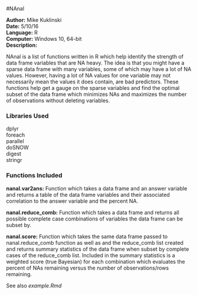 #NAnal

**Author:** Mike Kuklinski  
**Date:** 5/10/16  
**Language:** R  
**Computer:** Windows 10, 64-bit  
**Description:**  

NAnal is a list of functions written in R which help identify the strength of
data frame variables that are NA heavy. The idea is that you might have a sparse 
data frame with many variables, some of which may have a lot of NA values. 
However, having a lot of NA values for one 
variable may not necessarily mean the values it does contain, are bad predictors.
These functions help get a gauge on the sparse variables and find the optimal subset
of the data frame which minimizes NAs and maximizes the number of observations
without deleting variables.

### Libraries Used  
dplyr  
foreach  
parallel  
doSNOW  
digest  
stringr


### Functions Included

**nanal.var2ans:** Function which takes a data frame and an answer variable and returns a table of
the data frame variables and their associated correlation to the answer variable
and the percent NA.

**nanal.reduce_comb:** Function which takes a data frame and returns all possible complete case 
combinations of variables the data frame can be subset by. 

**nanal.score:** Function which takes the same data frame passed to nanal.reduce_comb function as well
as and the reduce_comb list created and returns summary statistics of the data frame when 
subset by complete cases of the reduce_comb list. Included in the summary statistics
is a weighted score (true Bayesian) for each combination which evaluates the
percent of NAs remaining versus the number of observations/rows remaining.

See also *example.Rmd*